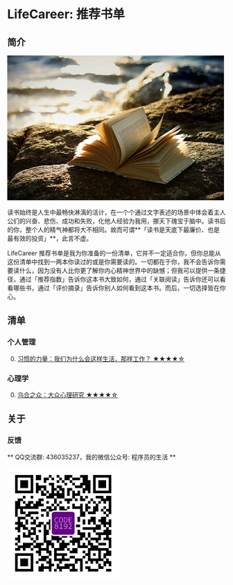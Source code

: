 # LifeCareer: 推荐书单 #

## 简介 ##

![Title](assets/title.jpg)

读书始终是人生中最畅快淋漓的活计，在一个个通过文字表述的场景中体会着主人公们的兴奋、悲伤、成功和失败，化他人经验为我用，挪天下瑰宝于脑中。读书后的你，整个人的精气神都将大不相同。故而可谓**「读书是天底下最廉价、也是最有效的投资」**，此言不虚。

LifeCareer 推荐书单是我为你准备的一份清单，它并不一定适合你，但你总能从这份清单中找到一两本你读过的或是你需要读的。一切都在于你，我不会告诉你需要读什么，因为没有人比你更了解你内心精神世界中的缺憾；但我可以提供一条捷径，通过「推荐指数」告诉你这本书大致如何，通过「关联阅读」告诉你还可以看看哪些书，通过「评价摘录」告诉你别人如何看到这本书。而后，一切选择皆在你心。

## 清单 ##

### 个人管理 ###
0. [习惯的力量：我们为什么会这样生活，那样工作？ ★★★★☆][the-power-of-habit---citicpress-2013]

[the-power-of-habit---citicpress-2013]: personnel-management/the-power-of-habit---citicpress-2013.md "习惯的力量：我们为什么会这样生活，那样工作？"

### 心理学 ###
0. [乌合之众：大众心理研究 ★★★★☆][a-study-of-the-popular-mind---cctpress-2014]

[a-study-of-the-popular-mind---cctpress-2014]: psychology/a-study-of-the-popular-mind---cctpress-2014.md "乌合之众：大众心理研究"

## 关于 ##

### 反馈 ###

** QQ交流群: 436035237，我的微信公众号: 程序员的生活 **

![程序员的生活](wechat.jpg "程序员的生活")